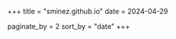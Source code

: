 +++
title = "sminez.github.io"
date = 2024-04-29

paginate_by = 2
sort_by = "date"
+++

<!--
-----BEGIN GEEK CODE BLOCK-----
Version: 3.1
GCS/E/M/S d- s:-
a>+>++>+++>? C++++$
UL++$ P-(--) L++$ E---
w--- R+ e++>++++>+++++ r+++
------END GEEK CODE BLOCK------
-->
